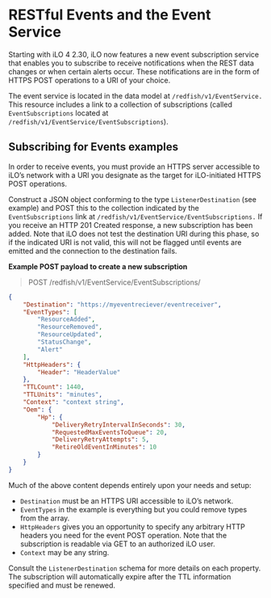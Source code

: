 # RESTful Events and the Event Service
Starting with iLO 4 2.30, iLO now features a new event subscription service that enables you to
subscribe to receive notifications when the REST data changes or when certain alerts occur.
These notifications are in the form of HTTPS POST operations to a URI of your choice.

The event service is located in the data model at `/redfish/v1/EventService.` This resource includes
a link to a collection of subscriptions (called `EventSubscriptions` located at
`/redfish/v1/EventService/EventSubscriptions`).

## Subscribing for Events examples
In order to receive events, you must provide an HTTPS server accessible to iLO’s network with
a URI you designate as the target for iLO-initiated HTTPS POST operations.

Construct a JSON object conforming to the type `ListenerDestination` (see example) and
POST this to the collection indicated by the `EventSubscriptions` link at
`/redfish/v1/EventService/EventSubscriptions.` If you receive an HTTP 201 Created
response, a new subscription has been added. Note that iLO does not test the destination URI
during this phase, so if the indicated URI is not valid, this will not be flagged until events are
emitted and the connection to the destination fails.

**Example POST payload to create a new subscription**

> POST /redfish/v1/EventService/EventSubscriptions/

```json
{
	"Destination": "https://myeventreciever/eventreceiver",
	"EventTypes": [
		"ResourceAdded",
		"ResourceRemoved",
		"ResourceUpdated",
		"StatusChange",
		"Alert"
	],
	"HttpHeaders": {
		"Header": "HeaderValue"
	},
	"TTLCount": 1440,
	"TTLUnits": "minutes",
	"Context": "context string",
	"Oem": {
		"Hp": {
			"DeliveryRetryIntervalInSeconds": 30,
			"RequestedMaxEventsToQueue": 20,
			"DeliveryRetryAttempts": 5,
			"RetireOldEventInMinutes": 10
		}
	}
}

```


Much of the above content depends entirely upon your needs and setup:

* `Destination` must be an HTTPS URI accessible to iLO’s network.
* `EventTypes` in the example is everything but you could remove types from the array.
* `HttpHeaders` gives you an opportunity to specify any arbitrary HTTP headers you need
for the event POST operation. Note that the subscription is readable via GET to an authorized
iLO user.
* `Context` may be any string.

Consult the `ListenerDestination` schema for more details on each property. The subscription
will automatically expire after the TTL information specified and must be renewed.


